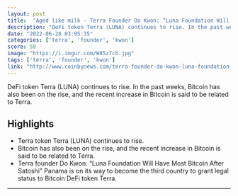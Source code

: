 ```yaml
---
layout: post
title:  "Aged like milk - Terra Founder Do Kwon: “Luna Foundation Will Have Most Bitcoin After Satoshi”"
description: "DeFi token Terra (LUNA) continues to rise. In the past weeks, Bitcoin has also been on the rise, and the recent increase in Bitcoin is said to be related to Terra."
date: "2022-06-28 03:05:35"
categories: ['terra', 'founder', 'kwon']
score: 59
image: "https://i.imgur.com/W85z7cb.jpg"
tags: ['terra', 'founder', 'kwon']
link: "http://www.coinbynews.com/terra-founder-do-kwon-luna-foundation-will-have-most-bitcoin-after-satoshi"
---
```


DeFi token Terra (LUNA) continues to rise. In the past weeks, Bitcoin has also been on the rise, and the recent increase in Bitcoin is said to be related to Terra.

## Highlights

- Terra token Terra (LUNA) continues to rise.
- Bitcoin has also been on the rise, and the recent increase in Bitcoin is said to be related to Terra.
- Terra founder Do Kwon: “Luna Foundation Will Have Most Bitcoin After Satoshi” Panama is on its way to become the third country to grant legal status to Bitcoin DeFi token Terra.

---
